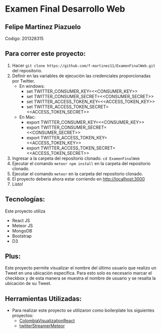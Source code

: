 
# Examen Final Desarrollo Web

## Felipe Martinez Piazuelo
Codigo: 201328315


## Para correr este proyecto:
1. Hacer ```git clone https://github.com/f-martinez11/ExamenFinalWeb.git``` del repositorio.
2. Definir en las variables de ejecución las credenciales proporcionadas por Twitter.
    * En windows:
      * set TWITTER_CONSUMER_KEY=<<CONSUMER_KEY>>
      * set TWITTER_CONSUMER_SECRET=<<CONSUMER_SECRET>>
      * set TWITTER_ACCESS_TOKEN_KEY=<<ACCESS_TOKEN_KEY>>
      * set TWITTER_ACCESS_TOKEN_SECRET=<<ACCESS_TOKEN_SECRET>>
    * En Mac:
      * export TWITTER_CONSUMER_KEY=<<CONSUMER_KEY>>
      * export TWITTER_CONSUMER_SECRET=<<CONSUMER_SECRET>>
      * export TWITTER_ACCESS_TOKEN_KEY=<<ACCESS_TOKEN_KEY>>
      * export TWITTER_ACCESS_TOKEN_SECRET=<<ACCESS_TOKEN_SECRET>>
3. Ingresar a la carpeta del repositorio clonado. ```cd ExamenFinalWeb```
4. Ejecutar el comando ```meteor npm install``` en la carpeta del repositorio clonado.
5. Ejecutar el comando ```meteor``` en la carpeta del repositorio clonado.
6. El proyecto debería ahora estar corriendo en [http://localhost:3000](http://localhost:3000)
7. Listo!

## Tecnologías:
Este proyecto utiliza
* React JS
* Meteor JS
* MongoDB
* Bootstrap
* D3


## Plus:
Este proyecto permite visualizar el nombre del último usuario que realizo un Tweet en una ubicación específica. Para esto solo es necesario marcar el checkbox y de esta manera se muestra el nombre de usuario y se resalta la ubicación de su Tweet.

## Herramientas Utilizadas:
* Para realizar este proyecto se utilizaron como boilerplate los siguientes proyectos:
   * [ColombiaVisualizationReact](https://github.com/john-guerra/ColombiaVisualizationReact)
   * [twitterStreamerMeteor](https://github.com/john-guerra/twitterStreamerMeteor)
